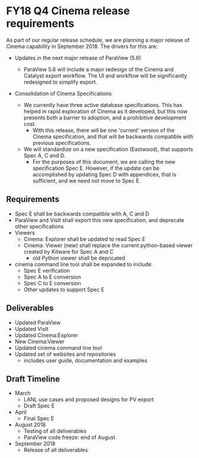 # FY18 Q4 Cinema release requirements

As part of our regular release schedule, we are planning a major release of
Cinema capability in September 2018. The drivers for this are:

* Updates in the next major release of ParaView (5.6)
    * ParaView 5.6 will include a major redesign of the Cinema and Catalyst
      export workflow. The UI and workflow will be significantly redesigned
      to simplify export.

* Consolidation of Cinema Specifications
    * We currently have three active database specifications. This has helped
      in rapid exploration of Cinema as it developed, but this now presents
      both a barrier to adoption, and a prohibitive development cost. 
        * With this release, there will be one 'current' version of the 
          Cinema specification, and that will be backwards compatible with 
          previous specifications.
    * We will standardize on a new specification (Eastwood), that supports 
      Spec A, C and D.
        * For the purposes of this document, we are calling the new
          specification Spec E. However, if the update can be accomplished by
          updating Spec D with appendices, that is sufficient, and we need
          not move to Spec E.

## Requirements

* Spec E shall be backwards compatible with A, C and D
* ParaView and VisIt shall export this new specification, and deprecate other
  specifications
* Viewers
    * Cinema: Explorer shall be updated to read Spec E
    * Cinema: Viewer (new) shall replace the current python-based viewer 
      created by Kitware for Spec A and C
        * old Python viewer shall be depricated
* cinema command line tool shall be expanded to include:
    * Spec E verification
    * Spec A to E conversion
    * Spec C to E conversion
    * Other updates to support Spec E

## Deliverables
* Updated ParaView
* Updated VisIt
* Updated Cinema:Explorer
* New Cinema:Viewer
* Updated cinema command line tool
* Updated set of websites and repositories
    * includes user guide, documentation and examples

## Draft Timeline

* March
    * LANL use cases and proposed designs for PV export
    * Draft Spec E
* April
    * Final Spec E
* August 2018
    * Testing of all deliverables
    * ParaView code freeze: end of August
* September 2018
    * Release of all deliverables

